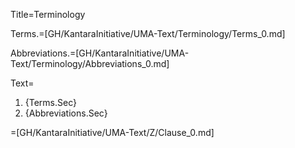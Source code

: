 Title=Terminology

Terms.=[GH/KantaraInitiative/UMA-Text/Terminology/Terms_0.md]

Abbreviations.=[GH/KantaraInitiative/UMA-Text/Terminology/Abbreviations_0.md]

Text=<ol><li>{Terms.Sec}<li>{Abbreviations.Sec}</ol>

=[GH/KantaraInitiative/UMA-Text/Z/Clause_0.md]

